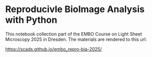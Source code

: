 # Reproducivle BioImage Analysis with Python

This notebook collection part of the EMBO Course on Light Sheet Microscopy 2025 in Dresden. The materials are rendered to this url:

https://scads.github.io/embo_repro-bia-2025/

